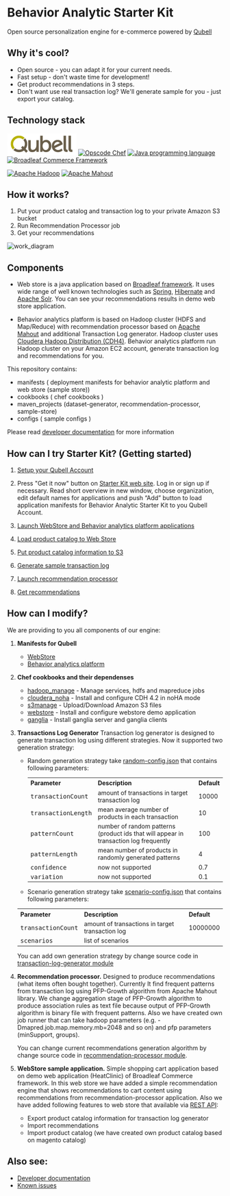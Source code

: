 Behavior Analytic Starter Kit
=============================
Open source personalization engine for e-commerce powered by [Qubell][qubell_platform]

Why it's cool?
-------------
- Open source - you can adapt it for your current needs.
- Fast setup - don't waste time for development!
- Get product recommendations in 3 steps.
- Don't want use real transaction log? We'll generate sample for you - just export your catalog.

Technology stack
----------------
[![Qubell][qubell_logo]][qubell_site]
[![Opscode Chef][chef_logo]][chef_site]
[![Java programming language][java_logo]][java_site]
[![Broadleaf Commerce Framework][broadleaf_logo]][broadleaf_site]

[![Apache Hadoop][hadoop_logo]][hadoop_site]
[![Apache Mahout][mahout_logo]][mahout_site]

How it works?
-------------
1. Put your product catalog and transaction log to your private Amazon S3 bucket
2. Run Recommendation Processor job
3. Get your recommendations

![work_diagram][work_diagram]

Components
----------

* Web store is a java application based on [Broadleaf framework][broadleaf_site].
It uses wide range of well known technologies such as [Spring][spring_site],
[Hibernate][hibernate_site] and [Apache Solr][solr_site].
You can see your recommendations results in demo web store application.

* Behavior analytics platform is based on Hadoop cluster (HDFS and Map/Reduce) with recommendation processor
based on [Apache Mahout][mahout_site] and additional Transaction Log generator.
Hadoop cluster uses [Cloudera Hadoop Distribution (CDH4)][cdh_site].
Behavior analytics platform run Hadoop cluster on your Amazon EC2 account, generate transaction log and recommendations for you.

This repository contains:

* manifests ( deployment manifests for behavior analytic platform and web store (sample store))
* cookbooks ( chef cookbooks )
* maven_projects  (dataset-generator, recommendation-processor, sample-store)
* configs  ( sample configs )

Please read [developer documentation](Documentation.md) for more information

How can I try Starter Kit? (Getting started)
-------------------
1. [Setup your Qubell Account][qubell_setup]

2. Press "Get it now" button on [Starter Kit web site][qubell_site]. Log in or sign up if necessary.
Read short overview in new window, choose organization, edit default names for applications and
push “Add” button to load application manifests for Behavior Analytic Starter Kit to you Qubell Account.

3. [Launch WebStore and Behavior analytics platform applications](docs/Getting-started--Launch-applications.md)
4. [Load product catalog to Web Store](docs/Getting-started--Load-product-catalog.md)
5. [Put product catalog information to S3](docs/Getting-started--Put-product-catalog-information-to-s3.md)
6. [Generate sample transaction log](docs/Getting-started--Generate-sample-transaction-log.md)
7. [Launch recommendation processor](docs/Getting-started--Run-recommendation-processor.md)
8. [Get recommendations](docs/Getting-started--Get-recommendations-from-s3.md)
    

How can I modify?
-----------------


We are providing to you all components of our engine:

1. **Manifests for Qubell**
    - [WebStore][webstore_manifest]
    - [Behavior analytics platform]
2. **Chef cookbooks and their dependenses**
    - [hadoop_manage] - Manage services, hdfs and mapreduce jobs
    - [cloudera_noha] - Install and configure CDH 4.2 in noHA mode
    - [s3manage] - Upload/Download Amazon S3 files
    - [webstore][webstore_cookbook] - Install and configure webstore demo application
    - [ganglia] - Install ganglia server and ganglia clients
3. **Transactions Log Generator**
    Transaction log generator is designed to generate transaction log using different strategies. Now it supported two generation strategy:
    - Random generation strategy take [random-config.json] that contains following parameters:
        <table>
            <tr>
                <th>Parameter</th>
                <th>Description</th>
                <th>Default</th>
            </tr>
            <tr>
                <td><tt>transactionCount</tt></td>
                <td>amount of transactions in target transaction log</td>
                <td>10000</td>
            </tr> 
            <tr>
                <td><tt>transactionLength</tt></td>
                <td>mean average number of products in each transaction</td>
                <td>10</td>
            </tr>
            <tr>
                <td><tt>patternCount</tt></td>
                <td>number of random patterns (product ids that will appear in transaction log frequently</td>
                <td>100</td>
            </tr>
            <tr>
                <td><tt>patternLength</tt></td>
                <td>mean number of products in randomly generated patterns</td>
                <td>4</td>
            </tr>
            <tr>
                <td><tt>confidence</tt></td>
                <td>now not supported</td>
                <td>0.7</td>
            </tr>
            <tr>
                <td><tt>variation</tt></td>
                <td>now not supported</td>
                <td>0.1</td>
            </tr>
        </table>
    - Scenario generation strategy take [scenario-config.json] that contains following parameters:
    <table>
            <tr>
                <th>Parameter</th>
                <th>Description</th>
                <th>Default</th>
            </tr>
            <tr>
                <td><tt>transactionCount</tt></td>
                <td>amount of transactions in target transaction log</td>
                <td>10000000</td>
            </tr> 
            <tr>
                <td><tt>scenarios</tt></td>
                <td>list of scenarios</td>
                <td></td>
            </tr>
    </table>

    You can add own generation strategy by change source code in [transaction-log-generator module]

4. **Recommendation processor.** Designed to produce recommendations (what items often bought together). Currently It find frequent patterns from transaction log using PFP-Growth algorithm from Apache Mahout library. We change aggregation stage of PFP-Growth algorithm to produce association rules as text file because output of PFP-Growth algorithm is binary file with frequent patterns.
Also we have created own job runner that can take hadoop parameters (e.g. -Dmapred.job.map.memory.mb=2048 and so on) and pfp parameters (minSupport, groups).

    You can change current recommendations generation algorithm by change source code in [recommendation-processor module].
5. **WebStore sample application.** Simple shopping cart application based on demo web application (HeatClinic) of Broadleaf Commerce framework. In this web store we have added a simple recommendation engine that shows recommendations to cart content using recommendations from recommendation-processor application.
Also we have added following features to web store that available via [REST API](docs/Developer-Guide--Web-Store--REST-API.md):
    - Export product catalog information for transaction log generator
    - Import recommendations
    - Import product catalog (we have created own product catalog based on magento catalog)


Also see:
---------
* [Developer documentation](Documentation.md)
* [Known issues](docs/Known_Issues.md)

[qubell_platform]: http://qubell.com/product/qubell-platform/ "Qubell platform"

[qubell_site]: http://qubell.com "Qubell official site"
[chef_site]: http://www.opscode.com/chef "Opscode Chef official site"
[java_site]: http://www.oracle.com/technetwork/java/index.html "Java official site"
[broadleaf_site]: http://www.broadleafcommerce.org "Broadleaf commerce official site"
[hadoop_site]: http://hadoop.apache.org "Apache Hadoop official site"
[mahout_site]: http://mahout.apache.org "Apache Mahout official site"
[cdh_site]: http://www.cloudera.com/content/cloudera/en/products/cdh.html "Cloudera's Hadoop distribution official site"
[spring_site]: http://www.springsource.org "Spring framework official site"
[hibernate_site]: http://www.hibernate.org "Hibernate official site"
[solr_site]: http://lucene.apache.org/solr "Apache Solr official site"

[qubell_logo]: docs/images/qubell_logo.png "Qubell platform"
[chef_logo]: https://raw.github.com/griddynamics/Behavior-Analytic-Starter-Kit/master/docs/images/chef_logo.png "Opscode Chef"
[java_logo]: https://raw.github.com/griddynamics/Behavior-Analytic-Starter-Kit/master/docs/images/java_logo.png "Java programming language"
[broadleaf_logo]: https://raw.github.com/griddynamics/Behavior-Analytic-Starter-Kit/master/docs/images/broadleaf_logo.png "Broadleaf Commerce Framework"
[hadoop_logo]: https://raw.github.com/griddynamics/Behavior-Analytic-Starter-Kit/master/docs/images/hadoop_logo.png "Apache Hadoop"
[mahout_logo]: https://raw.github.com/griddynamics/Behavior-Analytic-Starter-Kit/master/docs/images/mahout_logo.png "Apache Mahout"
[work_diagram]: https://raw.github.com/griddynamics/Behavior-Analytic-Starter-Kit/master/docs/images/how_it_work.png "That how it works"

[qubell_setup]: /docs/Qubell-setup-guide.md

[webstore_manifest]: /manifests/webstore.yaml
[Behavior analytics platform]: /manifests/behavior_analytics_platform.yaml

[hadoop_manage]: /cookbooks/hadoop_manage/README.md
[cloudera_noha]: /cookbooks/cloudera_noha/README.md
[s3manage]: /cookbooks/s3manage/README.md
[webstore_cookbook]: /cookbooks/webstore/README.md
[ganglia]: /cookbooks/ganglia/README.md

[random-config.json]: /maven_projects/dataset-generator/src/main/resources/random-config.json
[transaction-log-generator module]: /maven_projects/dataset-generator
[recommendation-processor module]: /maven_projects/recommendation-processor
[scenario-config.json]: /maven_projects/dataset-generator/src/main/resources/scenario-config.json

[product_catalog_source]: /maven_projects/dataset-generator/src/main/resources/product-catalog.json


